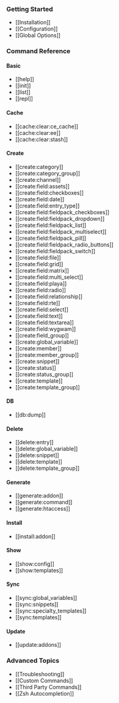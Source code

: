 ### Getting Started

* [[Installation]]
* [[Configuration]]
* [[Global Options]]

### Command Reference

#### Basic

* [[help]]
* [[init]]
* [[list]]
* [[repl]]

#### Cache
* [[cache:clear:ce_cache]]
* [[cache:clear:ee]]
* [[cache:clear:stash]]

#### Create
* [[create:category]]
* [[create:category_group]]
* [[create:channel]]
* [[create:field:assets]]
* [[create:field:checkboxes]]
* [[create:field:date]]
* [[create:field:entry_type]]
* [[create:field:fieldpack_checkboxes]]
* [[create:field:fieldpack_dropdown]]
* [[create:field:fieldpack_list]]
* [[create:field:fieldpack_multiselect]]
* [[create:field:fieldpack_pill]]
* [[create:field:fieldpack_radio_buttons]]
* [[create:field:fieldpack_switch]]
* [[create:field:file]]
* [[create:field:grid]]
* [[create:field:matrix]]
* [[create:field:multi_select]]
* [[create:field:playa]]
* [[create:field:radio]]
* [[create:field:relationship]]
* [[create:field:rte]]
* [[create:field:select]]
* [[create:field:text]]
* [[create:field:textarea]]
* [[create:field:wygwam]]
* [[create:field_group]]
* [[create:global_variable]]
* [[create:member]]
* [[create:member_group]]
* [[create:snippet]]
* [[create:status]]
* [[create:status_group]]
* [[create:template]]
* [[create:template_group]]

#### DB
* [[db:dump]]

#### Delete
* [[delete:entry]]
* [[delete:global_variable]]
* [[delete:snippet]]
* [[delete:template]]
* [[delete:template_group]]

#### Generate
* [[generate:addon]]
* [[generate:command]]
* [[generate:htaccess]]

#### Install
* [[install:addon]]

#### Show
* [[show:config]]
* [[show:templates]]

#### Sync
* [[sync:global_variables]]
* [[sync:snippets]]
* [[sync:specialty_templates]]
* [[sync:templates]]

#### Update
* [[update:addons]]

### Advanced Topics

* [[Troubleshooting]]
* [[Custom Commands]]
* [[Third Party Commands]]
* [[Zsh Autocompletion]]

